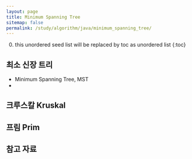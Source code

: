 ```yaml
---
layout: page
title: Minimum Spanning Tree
sitemap: false
permalink: /study/algorithm/java/minimum_spanning_tree/
---
```

0. this unordered seed list will be replaced by toc as unordered list
{:toc}

## 최소 신장 트리
- Minimum Spanning Tree, MST
- 

## 크루스칼 Kruskal

## 프림 Prim

## 참고 자료